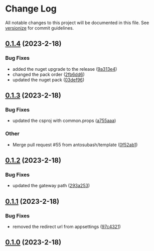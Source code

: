 # Change Log

All notable changes to this project will be documented in this file. See [versionize](https://github.com/versionize/versionize) for commit guidelines.

<a name="0.1.4"></a>
## [0.1.4](https://www.github.com/antosubash/AbpMicroservice/releases/tag/v0.1.4) (2023-2-18)

### Bug Fixes

* added the nuget upgrade to the release ([9a313e4](https://www.github.com/antosubash/AbpMicroservice/commit/9a313e48f0d0ef7098675199936e417950c50e4b))
* changed the pack order ([2fb6dd6](https://www.github.com/antosubash/AbpMicroservice/commit/2fb6dd6a86b67fb2571eb579b6692f9e803c4436))
* updated the nuget pack ([03def96](https://www.github.com/antosubash/AbpMicroservice/commit/03def961f7adec4c710871339a00f69ec3d782bc))

<a name="0.1.3"></a>
## [0.1.3](https://www.github.com/antosubash/AbpMicroservice/releases/tag/v0.1.3) (2023-2-18)

### Bug Fixes

* updated the csproj with common.props ([a755aaa](https://www.github.com/antosubash/AbpMicroservice/commit/a755aaab20a977bcbae93cf364917317d69a02d4))

### Other

* Merge pull request #55 from antosubash/template ([0f52ab1](https://www.github.com/antosubash/AbpMicroservice/commit/0f52ab14ff5f30c4790c1ddcc86acb8137299a1b))

<a name="0.1.2"></a>
## [0.1.2](https://www.github.com/antosubash/AbpMicroservice/releases/tag/v0.1.2) (2023-2-18)

### Bug Fixes

* updated the gateway path ([293a253](https://www.github.com/antosubash/AbpMicroservice/commit/293a2530497302533f32e920e31dbf5df061db54))

<a name="0.1.1"></a>
## [0.1.1](https://www.github.com/antosubash/AbpMicroservice/releases/tag/v0.1.1) (2023-2-18)

### Bug Fixes

* removed the redirect url from appsettings ([97c4321](https://www.github.com/antosubash/AbpMicroservice/commit/97c43219c159b948a3e6037dabf7e0ffb28bcb5e))

<a name="0.1.0"></a>
## [0.1.0](https://www.github.com/antosubash/AbpMicroservice/releases/tag/v0.1.0) (2023-2-18)

